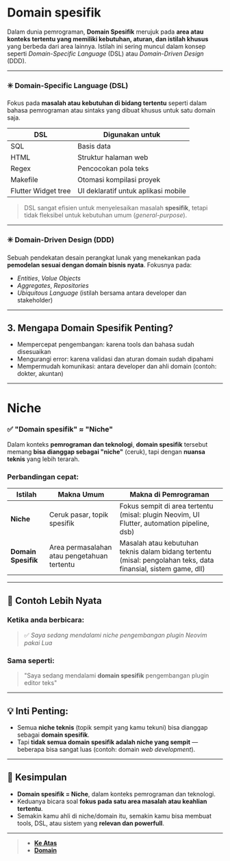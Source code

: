# **Domain spesifik**

Dalam dunia pemrograman, **Domain Spesifik** merujuk pada **area atau konteks tertentu yang memiliki kebutuhan, aturan, dan istilah khusus** yang berbeda dari area lainnya. Istilah ini sering muncul dalam konsep seperti _Domain-Specific Language_ (DSL) atau _Domain-Driven Design_ (DDD).

---

### ✳️ **Domain-Specific Language (DSL)**

Fokus pada **masalah atau kebutuhan di bidang tertentu** seperti dalam bahasa pemrograman atau sintaks yang dibuat khusus untuk satu domain saja.

| DSL                 | Digunakan untuk                     |
| ------------------- | ----------------------------------- |
| SQL                 | Basis data                          |
| HTML                | Struktur halaman web                |
| Regex               | Pencocokan pola teks                |
| Makefile            | Otomasi kompilasi proyek            |
| Flutter Widget tree | UI deklaratif untuk aplikasi mobile |

> DSL sangat efisien untuk menyelesaikan masalah **spesifik**, tetapi tidak fleksibel untuk kebutuhan umum (_general-purpose_).

---

### ✳️ **Domain-Driven Design (DDD)**

Sebuah pendekatan desain perangkat lunak yang menekankan pada **pemodelan sesuai dengan domain bisnis nyata**. Fokusnya pada:

- _Entities_, _Value Objects_
- _Aggregates_, _Repositories_
- _Ubiquitous Language_ (istilah bersama antara developer dan stakeholder)

---

## 3. **Mengapa Domain Spesifik Penting?**

- Mempercepat pengembangan: karena tools dan bahasa sudah disesuaikan
- Mengurangi error: karena validasi dan aturan domain sudah dipahami
- Mempermudah komunikasi: antara developer dan ahli domain (contoh: dokter, akuntan)

---

# **Niche**

### ✅ **"Domain spesifik" ≈ "Niche"**

Dalam konteks **pemrograman dan teknologi**, **domain spesifik** tersebut memang **bisa dianggap sebagai "niche"** (ceruk), tapi dengan **nuansa teknis** yang lebih terarah.

### Perbandingan cepat:

| Istilah             | Makna Umum                                  | Makna di Pemrograman                                                                                           |
| ------------------- | ------------------------------------------- | -------------------------------------------------------------------------------------------------------------- |
| **Niche**           | Ceruk pasar, topik spesifik                 | Fokus sempit di area tertentu (misal: plugin Neovim, UI Flutter, automation pipeline, dsb)                     |
| **Domain Spesifik** | Area permasalahan atau pengetahuan tertentu | Masalah atau kebutuhan teknis dalam bidang tertentu (misal: pengolahan teks, data finansial, sistem game, dll) |

---

## 🧠 **Contoh Lebih Nyata**

### Ketika anda berbicara:

> ✅ _Saya sedang mendalami niche pengembangan plugin Neovim pakai Lua_

### Sama seperti:

> "Saya sedang mendalami **domain spesifik** pengembangan plugin editor teks"

---

## 💡 Inti Penting:

- Semua **niche teknis** (topik sempit yang kamu tekuni) bisa dianggap sebagai **domain spesifik**.
- Tapi **tidak semua domain spesifik adalah niche yang sempit** — beberapa bisa sangat luas (contoh: domain _web development_).

---

## 🔧 Kesimpulan

- **Domain spesifik = Niche**, dalam konteks pemrograman dan teknologi.
- Keduanya bicara soal **fokus pada satu area masalah atau keahlian tertentu**.
- Semakin kamu ahli di niche/domain itu, semakin kamu bisa membuat tools, DSL, atau sistem yang **relevan dan powerfull**.

---

> - **[Ke Atas](#)**
> - **[Domain][1]**

[1]: ../../domain-spesifik/README.md
